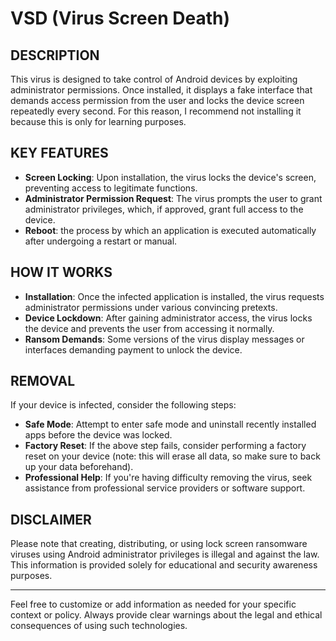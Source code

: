 # VSD (Virus Screen Death)
## DESCRIPTION
This virus is designed to take control of Android devices by exploiting administrator permissions.  Once installed, it displays a fake interface that demands access permission from the user and locks the device screen repeatedly every second.  For this reason, I recommend not installing it because this is only for learning purposes.

## KEY FEATURES
- **Screen Locking**: Upon installation, the virus locks the device's screen, preventing access to legitimate functions.
- **Administrator Permission Request**: The virus prompts the user to grant administrator privileges, which, if approved, grant full access to the device.
- **Reboot**: the process by which an application is executed automatically after undergoing a restart or manual.

## HOW IT WORKS
- **Installation**: Once the infected application is installed, the virus requests administrator permissions under various convincing pretexts.
- **Device Lockdown**: After gaining administrator access, the virus locks the device and prevents the user from accessing it normally.
- **Ransom Demands**: Some versions of the virus display messages or interfaces demanding payment to unlock the device.

## REMOVAL
If your device is infected, consider the following steps:
- **Safe Mode**: Attempt to enter safe mode and uninstall recently installed apps before the device was locked.
- **Factory Reset**: If the above step fails, consider performing a factory reset on your device (note: this will erase all data, so make sure to back up your data beforehand).
- **Professional Help**: If you're having difficulty removing the virus, seek assistance from professional service providers or software support.

## DISCLAIMER
Please note that creating, distributing, or using lock screen ransomware viruses using Android administrator privileges is illegal and against the law. This information is provided solely for educational and security awareness purposes.

---

Feel free to customize or add information as needed for your specific context or policy. Always provide clear warnings about the legal and ethical consequences of using such technologies.
